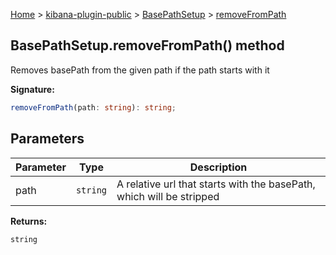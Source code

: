 [Home](./index) &gt; [kibana-plugin-public](./kibana-plugin-public.md) &gt; [BasePathSetup](./kibana-plugin-public.basepathsetup.md) &gt; [removeFromPath](./kibana-plugin-public.basepathsetup.removefrompath.md)

## BasePathSetup.removeFromPath() method

Removes basePath from the given path if the path starts with it

<b>Signature:</b>

```typescript
removeFromPath(path: string): string;
```

## Parameters

|  Parameter | Type | Description |
|  --- | --- | --- |
|  path | <code>string</code> | A relative url that starts with the basePath, which will be stripped |

<b>Returns:</b>

`string`

